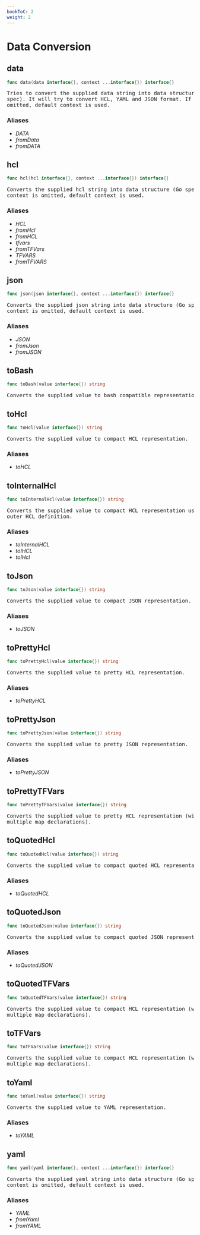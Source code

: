 ```yaml
---
bookToC: 2
weight: 2
---
```

# Data Conversion
<!-- markdownlint-disable MD033 MD024 --->

## __data__

```go
func data(data interface{}, context ...interface{}) interface{}
```

<pre>
Tries to convert the supplied data string into data structure (Go
spec). It will try to convert HCL, YAML and JSON format. If context is
omitted, default context is used.
</pre>

### Aliases

- _DATA_
- _fromData_
- _fromDATA_

## __hcl__

```go
func hcl(hcl interface{}, context ...interface{}) interface{}
```

<pre>
Converts the supplied hcl string into data structure (Go spec). If
context is omitted, default context is used.
</pre>

### Aliases

- _HCL_
- _fromHcl_
- _fromHCL_
- _tfvars_
- _fromTFVars_
- _TFVARS_
- _fromTFVARS_

## __json__

```go
func json(json interface{}, context ...interface{}) interface{}
```

<pre>
Converts the supplied json string into data structure (Go spec). If
context is omitted, default context is used.
</pre>

### Aliases

- _JSON_
- _fromJson_
- _fromJSON_

## __toBash__

```go
func toBash(value interface{}) string
```

<pre>
Converts the supplied value to bash compatible representation.
</pre>

## __toHcl__

```go
func toHcl(value interface{}) string
```

<pre>
Converts the supplied value to compact HCL representation.
</pre>

### Aliases

- _toHCL_

## __toInternalHcl__

```go
func toInternalHcl(value interface{}) string
```

<pre>
Converts the supplied value to compact HCL representation used inside
outer HCL definition.
</pre>

### Aliases

- _toInternalHCL_
- _toIHCL_
- _toIHcl_

## __toJson__

```go
func toJson(value interface{}) string
```

<pre>
Converts the supplied value to compact JSON representation.
</pre>

### Aliases

- _toJSON_

## __toPrettyHcl__

```go
func toPrettyHcl(value interface{}) string
```

<pre>
Converts the supplied value to pretty HCL representation.
</pre>

### Aliases

- _toPrettyHCL_

## __toPrettyJson__

```go
func toPrettyJson(value interface{}) string
```

<pre>
Converts the supplied value to pretty JSON representation.
</pre>

### Aliases

- _toPrettyJSON_

## __toPrettyTFVars__

```go
func toPrettyTFVars(value interface{}) string
```

<pre>
Converts the supplied value to pretty HCL representation (without
multiple map declarations).
</pre>

## __toQuotedHcl__

```go
func toQuotedHcl(value interface{}) string
```

<pre>
Converts the supplied value to compact quoted HCL representation.
</pre>

### Aliases

- _toQuotedHCL_

## __toQuotedJson__

```go
func toQuotedJson(value interface{}) string
```

<pre>
Converts the supplied value to compact quoted JSON representation.
</pre>

### Aliases

- _toQuotedJSON_

## __toQuotedTFVars__

```go
func toQuotedTFVars(value interface{}) string
```

<pre>
Converts the supplied value to compact HCL representation (without
multiple map declarations).
</pre>

## __toTFVars__

```go
func toTFVars(value interface{}) string
```

<pre>
Converts the supplied value to compact HCL representation (without
multiple map declarations).
</pre>

## __toYaml__

```go
func toYaml(value interface{}) string
```

<pre>
Converts the supplied value to YAML representation.
</pre>

### Aliases

- _toYAML_

## __yaml__

```go
func yaml(yaml interface{}, context ...interface{}) interface{}
```

<pre>
Converts the supplied yaml string into data structure (Go spec). If
context is omitted, default context is used.
</pre>

### Aliases

- _YAML_
- _fromYaml_
- _fromYAML_
